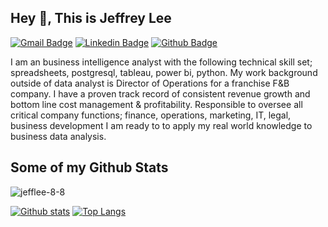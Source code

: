## Hey 👋, This is Jeffrey Lee
[![Gmail Badge](https://img.shields.io/badge/-jeffleezy@gmail.com-c14438?style=flat&logo=Gmail&logoColor=white&link=mailto:jeffleezy@gmail.com)](mailto:jeffleezy@gmail.com) 
[![Linkedin Badge](https://img.shields.io/badge/-www.linkedin.com/in/jeffrey-lee-2aa56014-0072b1?style=flat&logo=Linkedin&logoColor=white&link=https://www.linkedin.com/in/www.linkedin.com/in/jeffrey-lee-2aa56014/)](https://www.linkedin.com/in/www.linkedin.com/in/jeffrey-lee-2aa56014/) [![Github Badge](https://img.shields.io/badge/-jefflee-8-8-grey?style=flat&logo=github&logoColor=white&link=https://github.com/jefflee-8-8/)](https://www.github.com/jefflee-8-8/) <p align='left'>I am an business intelligence analyst with the following technical skill set; spreadsheets, postgresql, tableau, power bi, python. 
My work background outside of data analyst is Director of Operations for a franchise F&B company.
I have a proven track record of consistent revenue growth and bottom line cost management & profitability.  Responsible to oversee all critical company functions; finance, operations, marketing, IT, legal, business development
I am ready to to apply my real world knowledge to business data analysis.</p>
## Some of my Github Stats
<p align=left> <img src=https://komarev.com/ghpvc/?username=jefflee-8-8 alt=jefflee-8-8 /> </p>

[![Github stats](https://github-readme-stats.vercel.app/api?username=jefflee-8-8&show_icons=true&include_all_commits=true)](https://github.com/jefflee-8-8/github-readme-stats)
[![Top Langs](https://github-readme-stats.vercel.app/api/top-langs/?username=jefflee-8-8&layout=compact)](https://github.com/jefflee-8-8/github-readme-stats)





<!--
**jefflee-8-8/jefflee-8-8** is a ✨ _special_ ✨ repository because its `README.md` (this file) appears on your GitHub profile.

Here are some ideas to get you started:

- 🔭 I’m currently working on ...
- 🌱 I’m currently learning ...
- 👯 I’m looking to collaborate on ...
- 🤔 I’m looking for help with ...
- 💬 Ask me about ...
- 📫 How to reach me: ...
- 😄 Pronouns: ...
- ⚡ Fun fact: I love working out and going for long runs!
-->
